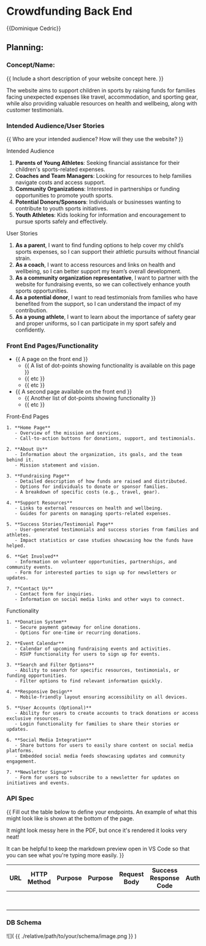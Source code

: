 # Crowdfunding Back End
{{Dominique Cedric}}

## Planning:
### Concept/Name: 
{{ Include a short description of your website concept here. }}

The website aims to support children in sports by raising funds for families facing unexpected expenses like travel, accommodation, and sporting gear, while also providing valuable resources on health and wellbeing, along with customer testimonials.

### Intended Audience/User Stories
{{ Who are your intended audience? How will they use the website? }}

Intended Audience
1. **Parents of Young Athletes**: Seeking financial assistance for their children's sports-related expenses.
2. **Coaches and Team Managers**: Looking for resources to help families navigate costs and access support.
3. **Community Organizations**: Interested in partnerships or funding opportunities to promote youth sports.
4. **Potential Donors/Sponsors**: Individuals or businesses wanting to contribute to youth sports initiatives.
5. **Youth Athletes**: Kids looking for information and encouragement to pursue sports safely and effectively.

User Stories
1. **As a parent**, I want to find funding options to help cover my child’s sports expenses, so I can support their athletic pursuits without financial strain.
2. **As a coach**, I want to access resources and links on health and wellbeing, so I can better support my team’s overall development.
3. **As a community organization representative**, I want to partner with the website for fundraising events, so we can collectively enhance youth sports opportunities.
4. **As a potential donor**, I want to read testimonials from families who have benefited from the support, so I can understand the impact of my contribution.
5. **As a young athlete**, I want to learn about the importance of safety gear and proper uniforms, so I can participate in my sport safely and confidently.

### Front End Pages/Functionality
- {{ A page on the front end }}
    - {{ A list of dot-points showing functionality is available on this page }}
    - {{ etc }}
    - {{ etc }}
- {{ A second page available on the front end }}
    - {{ Another list of dot-points showing functionality }}
    - {{ etc }}
 

Front-End Pages

    1. **Home Page**
       - Overview of the mission and services.
       - Call-to-action buttons for donations, support, and testimonials.
    
    2. **About Us**
       - Information about the organization, its goals, and the team behind it.
       - Mission statement and vision.
    
    3. **Fundraising Page**
       - Detailed description of how funds are raised and distributed.
       - Options for individuals to donate or sponsor families.
       - A breakdown of specific costs (e.g., travel, gear).
    
    4. **Support Resources**
       - Links to external resources on health and wellbeing.
       - Guides for parents on managing sports-related expenses.
    
    5. **Success Stories/Testimonial Page**
       - User-generated testimonials and success stories from families and athletes.
       - Impact statistics or case studies showcasing how the funds have helped.
    
    6. **Get Involved**
       - Information on volunteer opportunities, partnerships, and community events.
       - Form for interested parties to sign up for newsletters or updates.
    
    7. **Contact Us**
       - Contact form for inquiries.
       - Information on social media links and other ways to connect.

Functionality

    1. **Donation System**
       - Secure payment gateway for online donations.
       - Options for one-time or recurring donations.
    
    2. **Event Calendar**
       - Calendar of upcoming fundraising events and activities.
       - RSVP functionality for users to sign up for events.
    
    3. **Search and Filter Options**
       - Ability to search for specific resources, testimonials, or funding opportunities.
       - Filter options to find relevant information quickly.
    
    4. **Responsive Design**
       - Mobile-friendly layout ensuring accessibility on all devices.
    
    5. **User Accounts (Optional)**
       - Ability for users to create accounts to track donations or access exclusive resources.
       - Login functionality for families to share their stories or updates.
    
    6. **Social Media Integration**
       - Share buttons for users to easily share content on social media platforms.
       - Embedded social media feeds showcasing updates and community engagement.
    
    7. **Newsletter Signup**
       - Form for users to subscribe to a newsletter for updates on initiatives and events.


### API Spec
{{ Fill out the table below to define your endpoints. An example of what this might look like is shown at the bottom of the page. 

It might look messy here in the PDF, but once it's rendered it looks very neat! 

It can be helpful to keep the markdown preview open in VS Code so that you can see what you're typing more easily. }}

| URL | HTTP Method | Purpose | Purpose | Request Body | Success Response Code | Authentication/Authorisation |
| --- | ----------- | ------- | ------- | ------------ | --------------------- | ---------------------------- |
|     |             |         |         |              |                       |                              |
|     |             |         |         |              |                       |                              |
|     |             |         |         |              |                       |                              |
|     |             |         |         |              |                       |                              |
|     |             |         |         |              |                       |                              |
|     |             |         |         |              |                       |                              |
|     |             |         |         |              |                       |                              |
|     |             |         |         |              |                       |                              |




### DB Schema
![]( {{ ./relative/path/to/your/schema/image.png }} )
